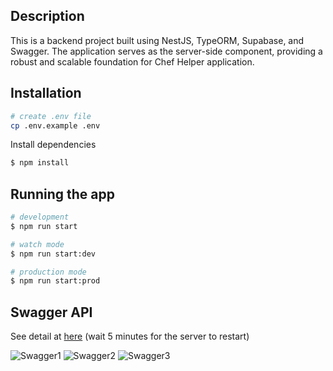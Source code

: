 ## Description
This is a backend project built using NestJS, TypeORM, Supabase, and Swagger. The application serves as the server-side component, providing a robust and scalable foundation for Chef Helper application.

## Installation

```bash
# create .env file
cp .env.example .env

```

Install dependencies

```bash
$ npm install
```

## Running the app

```bash
# development
$ npm run start

# watch mode
$ npm run start:dev

# production mode
$ npm run start:prod
```
## Swagger API
See detail at [here](https://chef-helper-backend.onrender.com/api/v1/documentation) (wait 5 minutes for the server to restart)

![Swagger1](https://github.com/thuanbkk20/chef-helper-backend/assets/78073370/5320ce3a-87c3-4af0-a71c-db1e56400ffa)
![Swagger2](https://github.com/thuanbkk20/chef-helper-backend/assets/78073370/ad352330-be76-4c79-a1aa-65cb8fb851f0)
![Swagger3](https://github.com/thuanbkk20/chef-helper-backend/assets/78073370/e3339c0a-7ae5-46d2-9145-c137f54109aa)
